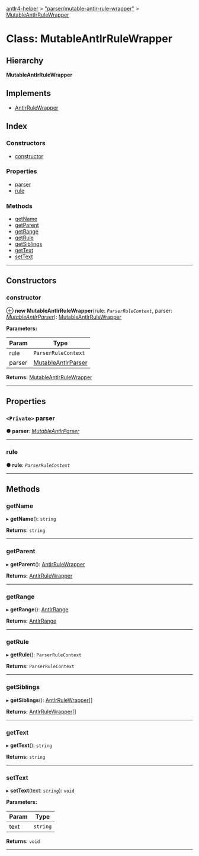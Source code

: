 [antlr4-helper](../README.md) > ["parser/mutable-antlr-rule-wrapper"](../modules/_parser_mutable_antlr_rule_wrapper_.md) > [MutableAntlrRuleWrapper](../classes/_parser_mutable_antlr_rule_wrapper_.mutableantlrrulewrapper.md)

# Class: MutableAntlrRuleWrapper

## Hierarchy

**MutableAntlrRuleWrapper**

## Implements

* [AntlrRuleWrapper](../interfaces/_parser_antlr_rule_wrapper_.antlrrulewrapper.md)

## Index

### Constructors

* [constructor](_parser_mutable_antlr_rule_wrapper_.mutableantlrrulewrapper.md#constructor)

### Properties

* [parser](_parser_mutable_antlr_rule_wrapper_.mutableantlrrulewrapper.md#parser)
* [rule](_parser_mutable_antlr_rule_wrapper_.mutableantlrrulewrapper.md#rule)

### Methods

* [getName](_parser_mutable_antlr_rule_wrapper_.mutableantlrrulewrapper.md#getname)
* [getParent](_parser_mutable_antlr_rule_wrapper_.mutableantlrrulewrapper.md#getparent)
* [getRange](_parser_mutable_antlr_rule_wrapper_.mutableantlrrulewrapper.md#getrange)
* [getRule](_parser_mutable_antlr_rule_wrapper_.mutableantlrrulewrapper.md#getrule)
* [getSiblings](_parser_mutable_antlr_rule_wrapper_.mutableantlrrulewrapper.md#getsiblings)
* [getText](_parser_mutable_antlr_rule_wrapper_.mutableantlrrulewrapper.md#gettext)
* [setText](_parser_mutable_antlr_rule_wrapper_.mutableantlrrulewrapper.md#settext)

---

## Constructors

<a id="constructor"></a>

###  constructor

⊕ **new MutableAntlrRuleWrapper**(rule: *`ParserRuleContext`*, parser: *[MutableAntlrParser](_parser_mutable_antlr_parser_.mutableantlrparser.md)*): [MutableAntlrRuleWrapper](_parser_mutable_antlr_rule_wrapper_.mutableantlrrulewrapper.md)

**Parameters:**

| Param | Type |
| ------ | ------ |
| rule | `ParserRuleContext` |
| parser | [MutableAntlrParser](_parser_mutable_antlr_parser_.mutableantlrparser.md) |

**Returns:** [MutableAntlrRuleWrapper](_parser_mutable_antlr_rule_wrapper_.mutableantlrrulewrapper.md)

___

## Properties

<a id="parser"></a>

### `<Private>` parser

**● parser**: *[MutableAntlrParser](_parser_mutable_antlr_parser_.mutableantlrparser.md)*

___
<a id="rule"></a>

###  rule

**● rule**: *`ParserRuleContext`*

___

## Methods

<a id="getname"></a>

###  getName

▸ **getName**(): `string`

**Returns:** `string`

___
<a id="getparent"></a>

###  getParent

▸ **getParent**(): [AntlrRuleWrapper](../interfaces/_parser_antlr_rule_wrapper_.antlrrulewrapper.md)

**Returns:** [AntlrRuleWrapper](../interfaces/_parser_antlr_rule_wrapper_.antlrrulewrapper.md)

___
<a id="getrange"></a>

###  getRange

▸ **getRange**(): [AntlrRange](../modules/_types_types_.md#antlrrange)

**Returns:** [AntlrRange](../modules/_types_types_.md#antlrrange)

___
<a id="getrule"></a>

###  getRule

▸ **getRule**(): `ParserRuleContext`

**Returns:** `ParserRuleContext`

___
<a id="getsiblings"></a>

###  getSiblings

▸ **getSiblings**(): [AntlrRuleWrapper](../interfaces/_parser_antlr_rule_wrapper_.antlrrulewrapper.md)[]

**Returns:** [AntlrRuleWrapper](../interfaces/_parser_antlr_rule_wrapper_.antlrrulewrapper.md)[]

___
<a id="gettext"></a>

###  getText

▸ **getText**(): `string`

**Returns:** `string`

___
<a id="settext"></a>

###  setText

▸ **setText**(text: *`string`*): `void`

**Parameters:**

| Param | Type |
| ------ | ------ |
| text | `string` |

**Returns:** `void`

___

